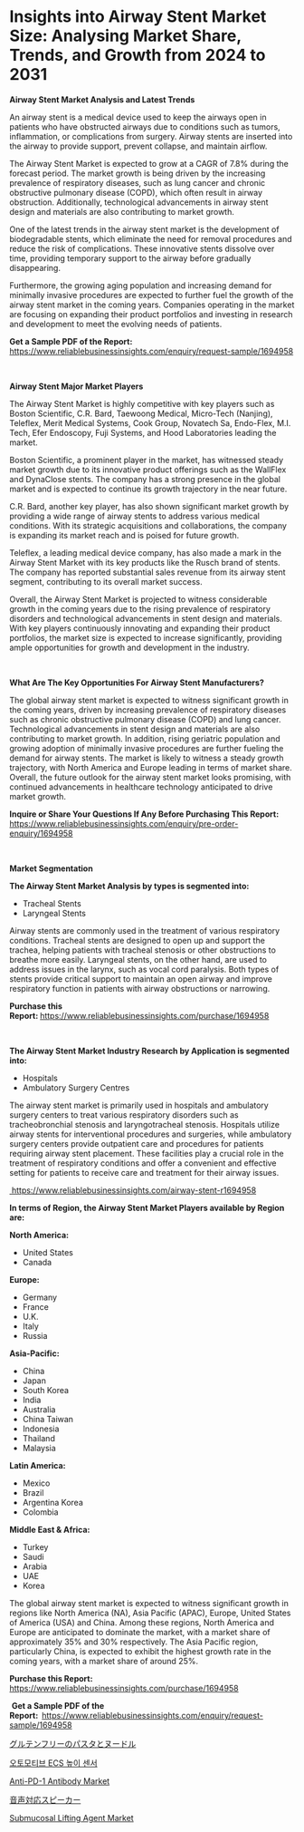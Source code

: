 <p><h1>Insights into Airway Stent Market Size: Analysing Market Share, Trends, and Growth from 2024 to 2031</h1></p><p><strong>Airway Stent Market Analysis and Latest Trends</strong></p>
<p><p>An airway stent is a medical device used to keep the airways open in patients who have obstructed airways due to conditions such as tumors, inflammation, or complications from surgery. Airway stents are inserted into the airway to provide support, prevent collapse, and maintain airflow.</p><p>The Airway Stent Market is expected to grow at a CAGR of 7.8% during the forecast period. The market growth is being driven by the increasing prevalence of respiratory diseases, such as lung cancer and chronic obstructive pulmonary disease (COPD), which often result in airway obstruction. Additionally, technological advancements in airway stent design and materials are also contributing to market growth.</p><p>One of the latest trends in the airway stent market is the development of biodegradable stents, which eliminate the need for removal procedures and reduce the risk of complications. These innovative stents dissolve over time, providing temporary support to the airway before gradually disappearing.</p><p>Furthermore, the growing aging population and increasing demand for minimally invasive procedures are expected to further fuel the growth of the airway stent market in the coming years. Companies operating in the market are focusing on expanding their product portfolios and investing in research and development to meet the evolving needs of patients.</p></p>
<p><strong>Get a Sample PDF of the Report:&nbsp;</strong> <a href="https://www.reliablebusinessinsights.com/enquiry/request-sample/1694958">https://www.reliablebusinessinsights.com/enquiry/request-sample/1694958</a></p>
<p>&nbsp;</p>
<p><strong>Airway Stent Major Market Players</strong></p>
<p><p>The Airway Stent Market is highly competitive with key players such as Boston Scientific, C.R. Bard, Taewoong Medical, Micro-Tech (Nanjing), Teleflex, Merit Medical Systems, Cook Group, Novatech Sa, Endo-Flex, M.I. Tech, Efer Endoscopy, Fuji Systems, and Hood Laboratories leading the market.</p><p>Boston Scientific, a prominent player in the market, has witnessed steady market growth due to its innovative product offerings such as the WallFlex and DynaClose stents. The company has a strong presence in the global market and is expected to continue its growth trajectory in the near future.</p><p>C.R. Bard, another key player, has also shown significant market growth by providing a wide range of airway stents to address various medical conditions. With its strategic acquisitions and collaborations, the company is expanding its market reach and is poised for future growth.</p><p>Teleflex, a leading medical device company, has also made a mark in the Airway Stent Market with its key products like the Rusch brand of stents. The company has reported substantial sales revenue from its airway stent segment, contributing to its overall market success.</p><p>Overall, the Airway Stent Market is projected to witness considerable growth in the coming years due to the rising prevalence of respiratory disorders and technological advancements in stent design and materials. With key players continuously innovating and expanding their product portfolios, the market size is expected to increase significantly, providing ample opportunities for growth and development in the industry.</p></p>
<p>&nbsp;</p>
<p><strong>What Are The Key Opportunities For Airway Stent Manufacturers?</strong></p>
<p><p>The global airway stent market is expected to witness significant growth in the coming years, driven by increasing prevalence of respiratory diseases such as chronic obstructive pulmonary disease (COPD) and lung cancer. Technological advancements in stent design and materials are also contributing to market growth. In addition, rising geriatric population and growing adoption of minimally invasive procedures are further fueling the demand for airway stents. The market is likely to witness a steady growth trajectory, with North America and Europe leading in terms of market share. Overall, the future outlook for the airway stent market looks promising, with continued advancements in healthcare technology anticipated to drive market growth.</p></p>
<p><strong>Inquire or Share Your Questions If Any Before Purchasing This Report:</strong> <a href="https://www.reliablebusinessinsights.com/enquiry/pre-order-enquiry/1694958">https://www.reliablebusinessinsights.com/enquiry/pre-order-enquiry/1694958</a></p>
<p>&nbsp;</p>
<p><strong>Market Segmentation</strong></p>
<p><strong>The Airway Stent Market Analysis by types is segmented into:</strong></p>
<p><ul><li>Tracheal Stents</li><li>Laryngeal Stents</li></ul></p>
<p><p>Airway stents are commonly used in the treatment of various respiratory conditions. Tracheal stents are designed to open up and support the trachea, helping patients with tracheal stenosis or other obstructions to breathe more easily. Laryngeal stents, on the other hand, are used to address issues in the larynx, such as vocal cord paralysis. Both types of stents provide critical support to maintain an open airway and improve respiratory function in patients with airway obstructions or narrowing.</p></p>
<p><strong>Purchase this Report:&nbsp;</strong><a href="https://www.reliablebusinessinsights.com/purchase/1694958">https://www.reliablebusinessinsights.com/purchase/1694958</a></p>
<p>&nbsp;</p>
<p><strong>The Airway Stent Market Industry Research by Application is segmented into:</strong></p>
<p><ul><li>Hospitals</li><li>Ambulatory Surgery Centres</li></ul></p>
<p><p>The airway stent market is primarily used in hospitals and ambulatory surgery centers to treat various respiratory disorders such as tracheobronchial stenosis and laryngotracheal stenosis. Hospitals utilize airway stents for interventional procedures and surgeries, while ambulatory surgery centers provide outpatient care and procedures for patients requiring airway stent placement. These facilities play a crucial role in the treatment of respiratory conditions and offer a convenient and effective setting for patients to receive care and treatment for their airway issues.</p></p>
<p><a href="https://www.reliablebusinessinsights.com/airway-stent-r1694958">&nbsp;https://www.reliablebusinessinsights.com/airway-stent-r1694958</a></p>
<p><strong>In terms of Region, the Airway Stent Market Players available by Region are:</strong></p>
<p>
    <p> <strong> North America: </strong>
        <ul>
            <li>United States</li>
            <li>Canada</li>
        </ul>
        </p> 
    <p> <strong> Europe: </strong>
        <ul>
            <li>Germany</li>
            <li>France</li>
            <li>U.K.</li>
            <li>Italy</li>
            <li>Russia</li>
        </ul>
        </p> 
    <p> <strong> Asia-Pacific: </strong>
        <ul>
            <li>China</li>
            <li>Japan</li>
            <li>South Korea</li>
            <li>India</li>
            <li>Australia</li>
            <li>China Taiwan</li>
            <li>Indonesia</li>
            <li>Thailand</li>
            <li>Malaysia</li>
        </ul>
        </p> 
    <p> <strong> Latin America: </strong>
        <ul>
            <li>Mexico</li>
            <li>Brazil</li>
            <li>Argentina Korea</li>
            <li>Colombia</li>
        </ul>
        </p> 
    <p> <strong> Middle East & Africa: </strong>
        <ul>
            <li>Turkey</li>
            <li>Saudi</li>
            <li>Arabia</li>
            <li>UAE</li>
            <li>Korea</li>
        </ul>
    </p>
    </p>
<p><p>The global airway stent market is expected to witness significant growth in regions like North America (NA), Asia Pacific (APAC), Europe, United States of America (USA) and China. Among these regions, North America and Europe are anticipated to dominate the market, with a market share of approximately 35% and 30% respectively. The Asia Pacific region, particularly China, is expected to exhibit the highest growth rate in the coming years, with a market share of around 25%.</p></p>
<p><strong>Purchase this Report: </strong><a href="https://www.reliablebusinessinsights.com/purchase/1694958">https://www.reliablebusinessinsights.com/purchase/1694958</a></p>
<p>&nbsp;<strong>Get a Sample PDF of the Report:&nbsp;&nbsp;</strong><a href="https://www.reliablebusinessinsights.com/enquiry/request-sample/1694958">https://www.reliablebusinessinsights.com/enquiry/request-sample/1694958</a></p>
<p><strong></strong></p>
<p><p><a href="https://github.com/xtkhtofdt934839/Market-Research-Report-List-2/blob/main/7525677103124.md">グルテンフリーのパスタとヌードル</a></p><p><a href="https://github.com/Maeennan456456/Market-Research-Report-List-2/blob/main/783530196605.md">오토모티브 ECS 높이 센서</a></p><p><a href="https://github.com/ashepherd82/Market-Research-Report-List-4/blob/main/anti-pd-1-antibody-market.md">Anti-PD-1 Antibody Market</a></p><p><a href="https://github.com/ddwcuskozol07187/Market-Research-Report-List-2/blob/main/5718699103125.md">音声対応スピーカー</a></p><p><a href="https://github.com/NikolasKirlin2023/Market-Research-Report-List-1/blob/main/submucosal-lifting-agent-market.md">Submucosal Lifting Agent Market</a></p></p>